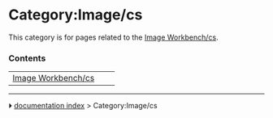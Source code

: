 # Category:Image/cs
This category is for pages related to the [Image Workbench/cs](Image_Workbench/cs.md).

### Contents

|     |     |     |
| --- | --- | --- |
| [Image Workbench/cs](Image_Workbench/cs.md) |



---
⏵ [documentation index](../README.md) > Category:Image/cs
